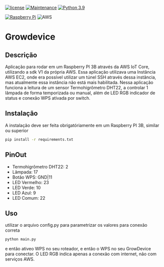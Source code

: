 [![license](https://img.shields.io/github/license/Naereen/StrapDown.js.svg)](./LICENSE)
[![Maintenance](https://img.shields.io/badge/Maintained%3F-no-red.svg)](https://bitbucket.org/lbesson/ansi-colors)
[![Python 3.9](https://img.shields.io/badge/python-3.9-blue.svg)](https://www.python.org/downloads/release/python-390/)

[![Raspberry Pi](https://img.shields.io/badge/-Raspberry_Pi-C51A4A?style=for-the-badge&logo=Raspberry-Pi)](https://www.raspberrypi.com/)
![AWS](https://img.shields.io/badge/AWS-%23FF9900.svg?style=for-the-badge&logo=amazon-aws&logoColor=white)

# Growdevice

## Descrição

Aplicação para rodar em um Raspberry PI 3B através da AWS IoT Core, utilizando a sdk V1 da própria AWS.
Essa aplicação utilizava uma Instância AWS EC2, onde era possível utilizar um túnel SSH através dessa instância, mas atualmente essa instância não está mais habilitada.
Nessa aplicação funciona a leitura de um sensor Termohigrômetro DHT22, a controlar 1 lâmpada de forma temporizada ou manual, além de LED RGB indicador de status e conexão WPS ativada por switch.

## Instalação

A instalação deve ser feita obrigatóriamente em um Raspberry PI 3B, similar ou superior

```bash
pip install -r requirements.txt
```

## PinOut
- Termohigrômetro DHT22: 2
- Lâmpada: 17
- Botão WPS: GND|11
- LED Vermelho: 23
- LED Verde: 10
- LED Azul: 9
- LED Comum: 22

## Uso

utilizar o arquivo config.py para parametrizar os valores para conexão correta

```bash
python main.py
```
e então ativeo WPS no seu roteador, e então o WPS no seu GrowDevice para conectar. 
O LED RGB indica apenas a conexão com internet, não com serviços AWS.
